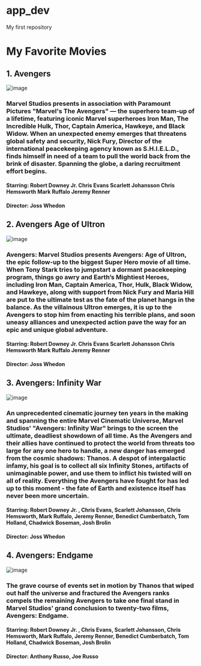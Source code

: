 # app_dev
My first repository

# My Favorite Movies 
## 1. Avengers 


![image](https://imgs.search.brave.com/U8RPDsOG0G58gfW7pQWiI049uas7hZfLDLcj_VYSoAQ/rs:fit:1200:1200:1/g:ce/aHR0cHM6Ly93d3cu/dGhlbW92aWVkYi5v/cmcvdC9wL29yaWdp/bmFsL3BkaE9FME5B/WmFQempzZ1R2YXRS/UDF4RmhHMy5qcGc)

### Marvel Studios presents in association with Paramount Pictures "Marvel's The Avengers" — the superhero team-up of a lifetime, featuring iconic Marvel superheroes Iron Man, The Incredible Hulk, Thor, Captain America, Hawkeye, and Black Widow. When an unexpected enemy emerges that threatens global safety and security, Nick Fury, Director of the international peacekeeping agency known as S.H.I.E.L.D., finds himself in need of a team to pull the world back from the brink of disaster. Spanning the globe, a daring recruitment effort begins.

#### Starring: Robert Downey Jr. Chris Evans Scarlett Johansson Chris Hemsworth 	Mark Ruffalo Jeremy Renner
#### Director: Joss Whedon

## 2. Avengers Age of Ultron


![image](https://static.wikia.nocookie.net/marvelcinematicuniverse/images/c/c7/Avengers_Age_Of_Ultron-poster1.jpg/revision/latest/scale-to-width-down/1000?cb=20150224202250)

### Avengers: Marvel Studios presents Avengers: Age of Ultron, the epic follow-up to the biggest Super Hero movie of all time. When Tony Stark tries to jumpstart a dormant peacekeeping program, things go awry and Earth’s Mightiest Heroes, including Iron Man, Captain America, Thor, Hulk, Black Widow, and Hawkeye, along with support from Nick Fury and Maria Hill are put to the ultimate test as the fate of the planet hangs in the balance. As the villainous Ultron emerges, it is up to the Avengers to stop him from enacting his terrible plans, and soon uneasy alliances and unexpected action pave the way for an epic and unique global adventure.

#### Starring: Robert Downey Jr. Chris Evans Scarlett Johansson Chris Hemsworth 	Mark Ruffalo Jeremy Renner
#### Director: Joss Whedon

## 3. Avengers: Infinity War


![image](https://static.wikia.nocookie.net/marvelcinematicuniverse/images/1/11/Avengers_Infinity_war_poster.jpeg/revision/latest/scale-to-width-down/1000?cb=20180316141550)

### An unprecedented cinematic journey ten years in the making and spanning the entire Marvel Cinematic Universe, Marvel Studios' "Avengers: Infinity War" brings to the screen the ultimate, deadliest showdown of all time. As the Avengers and their allies have continued to protect the world from threats too large for any one hero to handle, a new danger has emerged from the cosmic shadows: Thanos. A despot of intergalactic infamy, his goal is to collect all six Infinity Stones, artifacts of unimaginable power, and use them to inflict his twisted will on all of reality. Everything the Avengers have fought for has led up to this moment - the fate of Earth and existence itself has never been more uncertain.

#### Starring: Robert Downey Jr. , Chris Evans, Scarlett Johansson, Chris Hemsworth, Mark Ruffalo, Jeremy Renner, Benedict Cumberbatch, Tom Holland, Chadwick Boseman, Josh Brolin
#### Director: Joss Whedon

## 4. Avengers: Endgame


![image](https://static.wikia.nocookie.net/marvelcinematicuniverse/images/9/91/Endgame_Poster_2.jpg/revision/latest/scale-to-width-down/1000?cb=20190314215527)

### The grave course of events set in motion by Thanos that wiped out half the universe and fractured the Avengers ranks compels the remaining Avengers to take one final stand in Marvel Studios' grand conclusion to twenty-two films, Avengers: Endgame.

#### Starring: Robert Downey Jr. , Chris Evans, Scarlett Johansson, Chris Hemsworth, Mark Ruffalo, Jeremy Renner, Benedict Cumberbatch, Tom Holland, Chadwick Boseman, Josh Brolin
#### Director: Anthony Russo, Joe Russo
